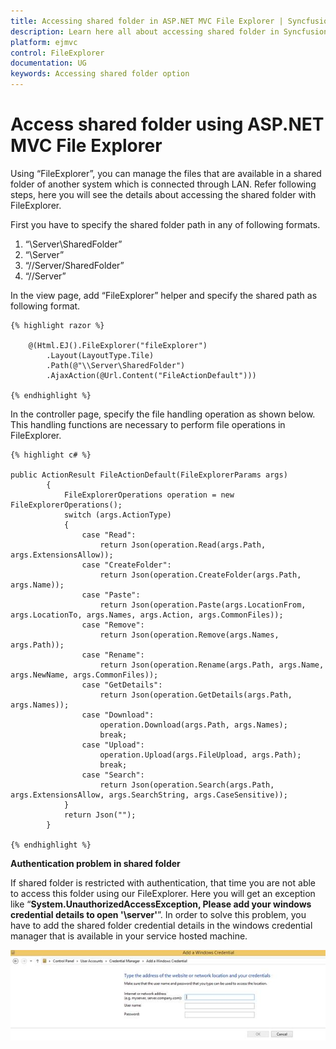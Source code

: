 ```yaml
---
title: Accessing shared folder in ASP.NET MVC File Explorer | Syncfusion
description: Learn here all about accessing shared folder in Syncfusion ASP.NET MVC File Explorer control, it's element's and more.
platform: ejmvc
control: FileExplorer
documentation: UG
keywords: Accessing shared folder option
---
```


# Access shared folder using ASP.NET MVC File Explorer

Using “FileExplorer”, you can manage the files that are available in a shared folder of another system which is connected through LAN. Refer following steps, here you will see the details about accessing the shared folder with FileExplorer. 

First you have to specify the shared folder path in any of following formats.

1. “\\Server\SharedFolder”
2. “\\Server”
3. “//Server/SharedFolder”
4. “//Server”

In the view page, add “FileExplorer” helper and specify the shared path as following format.


    {% highlight razor %}

        @(Html.EJ().FileExplorer("fileExplorer")
            .Layout(LayoutType.Tile)
            .Path(@"\\Server\SharedFolder")
            .AjaxAction(@Url.Content("FileActionDefault")))

    {% endhighlight %}

In the controller page, specify the file handling operation as shown below. This handling functions are necessary to perform file operations in FileExplorer.

    {% highlight c# %}

    public ActionResult FileActionDefault(FileExplorerParams args)
            {
                FileExplorerOperations operation = new FileExplorerOperations();
                switch (args.ActionType)
                {
                    case "Read":
                        return Json(operation.Read(args.Path, args.ExtensionsAllow));
                    case "CreateFolder":
                        return Json(operation.CreateFolder(args.Path, args.Name));
                    case "Paste":
                        return Json(operation.Paste(args.LocationFrom, args.LocationTo, args.Names, args.Action, args.CommonFiles));
                    case "Remove":
                        return Json(operation.Remove(args.Names, args.Path));
                    case "Rename":
                        return Json(operation.Rename(args.Path, args.Name, args.NewName, args.CommonFiles));
                    case "GetDetails":
                        return Json(operation.GetDetails(args.Path, args.Names));
                    case "Download":
                        operation.Download(args.Path, args.Names);
                        break;               
                    case "Upload":
                        operation.Upload(args.FileUpload, args.Path);
                        break;
                    case "Search":
                        return Json(operation.Search(args.Path, args.ExtensionsAllow, args.SearchString, args.CaseSensitive));
                }
                return Json("");
            }

    {% endhighlight %}

**Authentication problem in shared folder**

If shared folder is restricted with authentication, that time you are not able to access this folder using our FileExplorer. Here you will get an exception like “**System.UnauthorizedAccessException, Please add your windows credential details to open '\\server\'**”. In order to solve this problem, you have to add the shared folder credential details in the windows credential manager that is available in your service hosted machine.

![Access shared folder using ASP.NET MVC File Explorer.](accessingsharedfolder_images/aspnet-mvc-file-explorer-access-shared-folder.jpeg)

